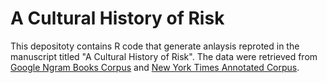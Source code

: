 # A Cultural History of Risk

This depositoty contains R code that generate anlaysis reproted in the manuscript titled "A Cultural History of Risk". The data were retrieved from [Google Ngram Books Corpus](http://storage.googleapis.com/books/ngrams/books/datasetsv2.html) and [New York Times Annotated Corpus](https://catalog.ldc.upenn.edu/LDC2008T19).
